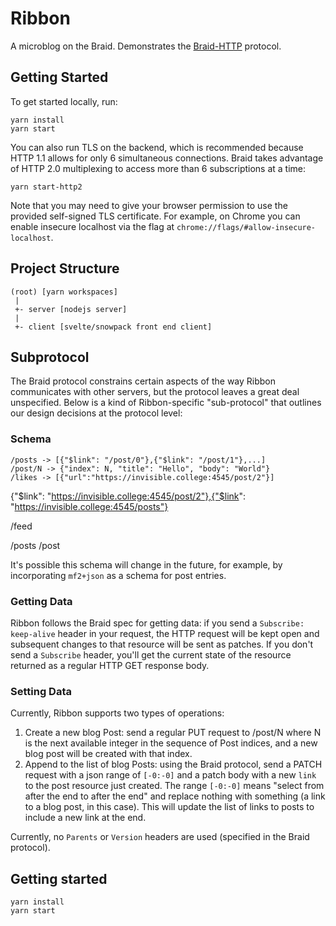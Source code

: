 # Ribbon

A microblog on the Braid. Demonstrates the [Braid-HTTP](https://braid.news) protocol.

## Getting Started

To get started locally, run:

```
yarn install
yarn start
```

You can also run TLS on the backend, which is recommended because HTTP 1.1 allows for only 6 simultaneous connections. Braid takes advantage of HTTP 2.0 multiplexing to access more than 6 subscriptions at a time:

```
yarn start-http2
```

Note that you may need to give your browser permission to use the provided self-signed TLS certificate. For example, on Chrome you can enable insecure localhost via the flag at `chrome://flags/#allow-insecure-localhost`.

## Project Structure

```
(root) [yarn workspaces]
 |
 +- server [nodejs server]
 |
 +- client [svelte/snowpack front end client]
```

## Subprotocol

The Braid protocol constrains certain aspects of the way Ribbon communicates with other servers, but the protocol leaves a great deal unspecified. Below is a kind of Ribbon-specific "sub-protocol" that outlines our design decisions at the protocol level:

### Schema

```
/posts -> [{"$link": "/post/0"},{"$link": "/post/1"},...]
/post/N -> {"index": N, "title": "Hello", "body": "World"}
/likes -> [{"url":"https://invisible.college:4545/post/2"}]
```
{"$link": "https://invisible.college:4545/post/2"},{"$link": "https://invisible.college:4545/posts"}

/feed

/posts
/post


It's possible this schema will change in the future, for example, by incorporating `mf2+json` as a schema for post entries.

### Getting Data

Ribbon follows the Braid spec for getting data: if you send a `Subscribe: keep-alive` header in your request, the HTTP request will be kept open and subsequent changes to that resource will be sent as patches. If you don't send a `Subscribe` header, you'll get the current state of the resource returned as a regular HTTP GET response body.

### Setting Data

Currently, Ribbon supports two types of operations:

1. Create a new blog Post: send a regular PUT request to /post/N where N is the next available integer in the sequence of Post indices, and a new blog post will be created with that index.
2. Append to the list of blog Posts: using the Braid protocol, send a PATCH request with a json range of `[-0:-0]` and a patch body with a new `link` to the post resource just created. The range `[-0:-0]` means "select from after the end to after the end" and replace nothing with something (a link to a blog post, in this case). This will update the list of links to posts to include a new link at the end.

Currently, no `Parents` or `Version` headers are used (specified in the Braid protocol).

## Getting started

```
yarn install
yarn start
```
